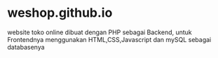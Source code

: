 # weshop.github.io
website toko online dibuat dengan PHP sebagai Backend, untuk Frontendnya menggunakan HTML,CSS,Javascript dan mySQL sebagai databasenya
